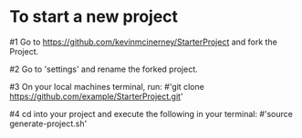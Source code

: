 # To start a new project

#1 Go to https://github.com/kevinmcinerney/StarterProject and fork the Project.

#2 Go to 'settings' and rename the forked project.

#3 On your local machines terminal, run: 
#'git clone https://github.com/example/StarterProject.git'

#4 cd into your project and execute the following in your terminal: 
#'source generate-project.sh'


